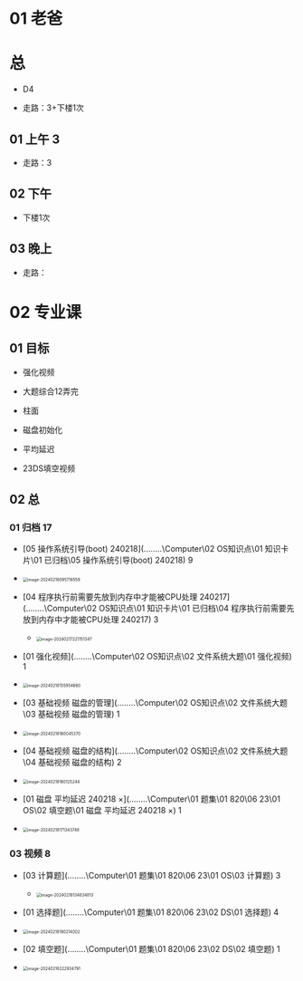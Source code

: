 # 01 老爸



# 总

* D4

* 走路：3+下楼1次

  



## 01 上午 3

* 走路：3

## 02 下午

* 下楼1次

## 03 晚上

* 走路：



# 02 专业课



## 01 目标

* 强化视频

* 大题综合12弄完

* 柱面

* 磁盘初始化

* 平均延迟

* 23DS填空视频

  

## 02 总 



### 01 归档 17

*   [05 操作系统引导(boot) 240218](..\..\..\..\Computer\02 OS知识点\01 知识卡片\01 已归档\05 操作系统引导(boot) 240218)  9
   *  <img src="https://cvp.oss-cn-shanghai.aliyuncs.com/picgo/202402180957660.png" alt="image-20240218095718559" style="zoom:50%;" />

*  [04 程序执行前需要先放到内存中才能被CPU处理 240217](..\..\..\..\Computer\02 OS知识点\01 知识卡片\01 已归档\04 程序执行前需要先放到内存中才能被CPU处理 240217)  3
   *  <img src="https://cvp.oss-cn-shanghai.aliyuncs.com/picgo/202402172211410.png" alt="image-20240217221151347" style="zoom:50%;" />

*  [01 强化视频](..\..\..\..\Computer\02 OS知识点\02 文件系统大题\01 强化视频) 1
  * <img src="https://cvp.oss-cn-shanghai.aliyuncs.com/picgo/202402181559743.png" alt="image-20240218155954660" style="zoom:50%;" />

*  [03 基础视频 磁盘的管理](..\..\..\..\Computer\02 OS知识点\02 文件系统大题\03 基础视频 磁盘的管理)  1
  * <img src="https://cvp.oss-cn-shanghai.aliyuncs.com/picgo/202402181600455.png" alt="image-20240218160045370" style="zoom:50%;" />

*  [04 基础视频 磁盘的结构](..\..\..\..\Computer\02 OS知识点\02 文件系统大题\04 基础视频 磁盘的结构) 2
  * <img src="https://cvp.oss-cn-shanghai.aliyuncs.com/picgo/202402181601327.png" alt="image-20240218160125244" style="zoom:50%;" />

*  [01 磁盘 平均延迟 240218 ×](..\..\..\..\Computer\01 题集\01 820\06 23\01 OS\02 填空题\01 磁盘 平均延迟 240218 ×)  1
  * <img src="https://cvp.oss-cn-shanghai.aliyuncs.com/picgo/202402181713806.png" alt="image-20240218171343748" style="zoom:50%;" />

### 03 视频 8

* [03 计算题](..\..\..\..\Computer\01 题集\01 820\06 23\01 OS\03 计算题)  3
  * <img src="https://cvp.oss-cn-shanghai.aliyuncs.com/picgo/202402181346873.png" alt="image-20240218134634813" style="zoom:50%;" />


*  [01 选择题](..\..\..\..\Computer\01 题集\01 820\06 23\02 DS\01 选择题)  4
  * <img src="https://cvp.oss-cn-shanghai.aliyuncs.com/picgo/202402181902041.png" alt="image-20240218190214002" style="zoom:50%;" />

*  [02 填空题](..\..\..\..\Computer\01 题集\01 820\06 23\02 DS\02 填空题)  1
  * <img src="https://cvp.oss-cn-shanghai.aliyuncs.com/picgo/202402182229854.png" alt="image-20240218222934791" style="zoom:50%;" />
